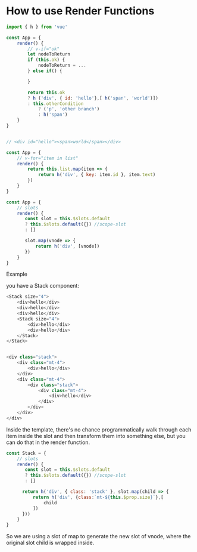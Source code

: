 # How to use Render Functions

```JavaScript
import { h } from 'vue'

const App = {
    render() {
        // v-if="ok"
        let nodeToReturn
        if (this.ok) {
            nodeToReturn = ...
        } else if() {

        }

        return this.ok 
        ? h ('div', { id: 'hello'},[ h('span', 'world')])
        : this.otherCondition 
            ? ('p', 'other branch')
            : h('span')
    }
}


// <div id="hello"><span>world</span></div>
```

```JavaScript
const App = {
    // v-for="item in list"
    render() {
        return this.list.map(item => {
            return h('div', { key: item.id }, item.text)
        })
    }
}

```

```JavaScript
const App = {
    // slots
    render() {
       const slot = this.$slots.default 
       ? this.$slots.default({}) //scope-slot
       : []

       slot.map(vnode => {
           return h('div', [vnode])
       })
    }
}

```

Example

you have a Stack component:

```JavaScript
<Stack size="4">
    <div>hello</div>
    <div>hello</div>
    <div>hello</div>
    <Stack size="4">
        <div>hello</div>
        <div>hello</div>
    </Stack>
</Stack>


<div class="stack">
    <div class="mt-4">
        <div>hello</div>
    </div>
    <div class="mt-4">
        <div class="stack">
            <div class="mt-4">
                <div>hello</div>
            </div>
        </div>
    </div>
</div>
```

Inside the template, there's no chance programmatically walk through each item inside the slot and then transform them into something else, but you can do that in the render function.

```JavaScript
const Stack = {
    // slots
    render() {
       const slot = this.$slots.default 
       ? this.$slots.default({}) //scope-slot
       : []

      return h('div', { class: 'stack' }, slot.map(child => {
          return h('div', {class:`mt-${this.$prop.size}`},[
              child
          ])
      }))
    }
}
```

So we are using a slot of map to generate the new slot of vnode, where the original slot child is wrapped inside.
